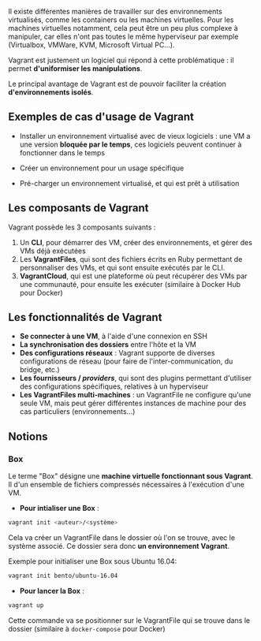Il existe différentes manières de travailler sur des environnements virtualisés, comme les containers ou les machines virtuelles.
Pour les machines virtuelles notamment, cela peut être un peu plus complexe à manipuler, car elles n'ont pas toutes le même hyperviseur par exemple (Virtualbox, VMWare, KVM, Microsoft Virtual PC...).

Vagrant est justement un logiciel qui répond à cette problématique : il permet **d'uniformiser les manipulations**.

Le principal avantage de Vagrant est de pouvoir faciliter la création **d'environnements isolés**.

## Exemples de cas d'usage de Vagrant

- Installer un environnement virtualisé avec de vieux logiciels : une VM a une version **bloquée par le temps**, ces logiciels peuvent continuer à fonctionner dans le temps

- Créer un environnement pour un usage spécifique

- Pré-charger un environnement virtualisé, et qui est prêt à utilisation 

## Les composants de Vagrant

Vagrant possède les 3 composants suivants :

1. Un **CLI**, pour démarrer des VM, créer des environnements, et gérer des VMs déjà exécutées
2. Les **VagrantFiles**, qui sont des fichiers écrits en Ruby permettant de personnaliser des VMs, et qui sont ensuite exécutés par le CLI.
3. **VagrantCloud**, qui est une plateforme où peut récupérer des VMs par une communauté, pour ensuite les exécuter (similaire à Docker Hub pour Docker)

## Les fonctionnalités de Vagrant

- **Se connecter à une VM**, à l'aide d'une connexion en SSH
- **La synchronisation des dossiers** entre l'hôte et la VM
- **Des configurations réseaux** : Vagrant supporte de diverses configurations de réseau (pour faire de l'inter-communication, du bridge, etc.)
- **Les fournisseurs / *providers***, qui sont des plugins permettant d'utiliser des configurations spécifiques, relatives à un hyperviseur
- **Les VagrantFiles multi-machines** : un VagrantFile ne configure qu'une seule VM, mais peut gérer différentes instances de machine pour des cas particuliers (environnements...)

## Notions

### Box

Le terme "Box" désigne une **machine virtuelle fonctionnant sous Vagrant**.
Il d'un ensemble de fichiers compressés nécessaires à l'exécution d'une VM.

- **Pour intialiser une Box** : 
```sh
vagrant init <auteur>/<système>
```

Cela va créer un VagrantFile dans le dossier où l'on se trouve, avec le système associé.
Ce dossier sera donc **un environnement Vagrant**.

Exemple pour initialiser une Box sous Ubuntu 16.04: 
```sh
vagrant init bento/ubuntu-16.04
```

- **Pour lancer la Box** :
```sh
vagrant up
```
Cette commande va se positionner sur le VagrantFile qui se trouve dans le dossier (similaire à `docker-compose` pour Docker)
